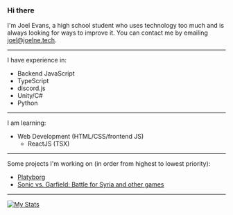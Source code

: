 ### Hi there 
I'm Joel Evans, a high school student who uses technology too much and is always looking for ways to improve it.
You can contact me by emailing joel@joelne.tech.

---

I have experience in:
 - Backend JavaScript
 - TypeScript
 - discord.js
 - Unity/C#
 - Python

---

I am learning:
 - Web Development (HTML/CSS/frontend JS)
   - ReactJS (TSX)

---

Some projects I'm working on (in order from highest to lowest priority):
 - [Platyborg](https://github.com/joelnedev/Platyborg)
 - [Sonic vs. Garfield: Battle for Syria and other games](https://github.com/Moyai-Studios)

---

[![My Stats](https://github-readme-stats.vercel.app/api?username=joelnedev&count_private=true&show_icons=true&theme=radical)](https://github.com/anuraghazra/github-readme-stats)
